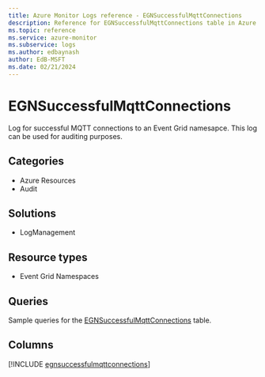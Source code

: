 ```yaml
---
title: Azure Monitor Logs reference - EGNSuccessfulMqttConnections
description: Reference for EGNSuccessfulMqttConnections table in Azure Monitor Logs.
ms.topic: reference
ms.service: azure-monitor
ms.subservice: logs
ms.author: edbaynash
author: EdB-MSFT
ms.date: 02/21/2024
---
```


# EGNSuccessfulMqttConnections

Log for successful MQTT connections to an Event Grid namesapce. This log can be used for auditing purposes.


## Categories

- Azure Resources
- Audit

## Solutions

- LogManagement

## Resource types

- Event Grid Namespaces

## Queries

 Sample queries for the [EGNSuccessfulMqttConnections](/azure/azure-monitor/reference/queries/egnsuccessfulmqttconnections) table.


## Columns
  
[!INCLUDE [egnsuccessfulmqttconnections](.././tables/includes/egnsuccessfulmqttconnections-include.md)]

